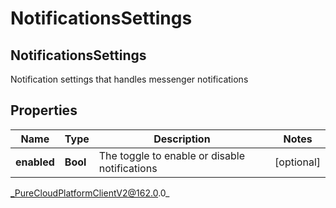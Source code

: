 # NotificationsSettings

## NotificationsSettings
Notification settings that handles messenger notifications

## Properties

|Name | Type | Description | Notes|
|------------ | ------------- | ------------- | -------------|
| **enabled** | **Bool** | The toggle to enable or disable notifications | [optional] |



_PureCloudPlatformClientV2@162.0.0_
